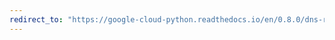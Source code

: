 ```yaml
---
redirect_to: "https://google-cloud-python.readthedocs.io/en/0.8.0/dns-resource_record_set.html"
---
```

